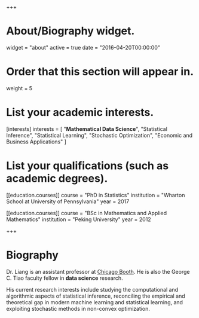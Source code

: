 +++
# About/Biography widget.
widget = "about"
active = true
date = "2016-04-20T00:00:00"

# Order that this section will appear in.
weight = 5

# List your academic interests.
[interests]
  interests = [
    "**Mathematical Data Science**",
    "Statistical Inference",
    "Statistical Learning",
    "Stochastic Optimization",
    "Economic and Business Applications"
  ]

# List your qualifications (such as academic degrees).
[[education.courses]]
  course = "PhD in Statistics"
  institution = "Wharton School at University of Pennsylvania"
  year = 2017

[[education.courses]]
  course = "BSc in Mathematics and Applied Mathematics"
  institution = "Peking University"
  year = 2012

+++

# Biography

Dr. Liang is an assistant professor at [Chicago Booth](https://www.chicagobooth.edu/faculty/directory/l/tengyuan-liang). He is also the George C. Tiao faculty fellow in **data science** research.  

His current research interests include studying the computational and algorithmic aspects of statistical inference, reconciling the empirical and theoretical gap in modern machine learning and statistical learning, and exploiting stochastic methods in non-convex optimization.

<!-- His CV can be found [here](pdf/Liang-CV.pdf). -->
